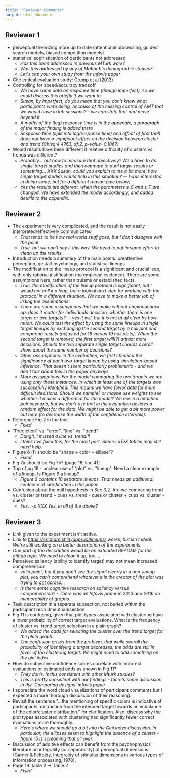 ```yaml
---
title: "Reviewer Comments"
output: html_document
---
```


## Reviewer 1
- perceptual theorizing more up to date (attentional processing, guided search models, biased competition models)
- statistical sophistication of participants not addressed
    - *Has this been addressed in previous MTurk work?*
    - *Was this addressed by any of Mahbub's demographic studies?*
    - *Let's cite your own study from the Infovis paper*
- Cite critical evaluation study: [Crump et al (2013)](http://journals.plos.org/plosone/article?id=10.1371/journal.pone.0057410)
- Controlling for speed/accuracy tradeoff. 
    - *We have some data on response time (though imperfect), so we could discuss this briefly if we want to.*
    - *Susan, by imperfect, do you mean that you don't know what participants were doing, because of the missing control of AMT that we would have in lab sessions? - we can state that and move beyond it.*
    - *A model of the (log) response time is in the appendix, a paragraph of the major finding is added there*
    - *Response time (split into log(response time) and effect of first trial) does not have a significant effect on the decision between cluster and trend (Chisq:4.4763, df:2, p-value=0.1067)*
- Would results have been different if relative difficulty of clusters vs. trends was different?
    - *Probably... but how to measure that objectively? We'd have to do single-target studies and then compare to dual target results or something... XXX Susan, could you explain to me a bit more, how single target studies would help in this situation? -- I was interested in doing some, but for a different reason (see below).*
    - *Yes the results are different, when the parameters s_C and s_T are changed. We have extended the model accordingly, and added details to the appendix.*
    
## Reviewer 2
- The experiment is very complicated, and the result is not easily interpreted/effectively communicated
    - *That tends to be how real world stuff goes, but I don't disagree with the point*
    - *True, but we can't say it this way. We need to put in some effort to clean up the results.*
- Introduction needs a summary of the main points: preattentive perception, gestalt psychology, and statistical lineups
- The modification to the lineup protocol is a significant and crucial
leap, with only rational justification (no empirical evidence).
There are some assumptions here, rather than truisms or established facts.
    - *True, the modification of the lineup protocol is significant, but I would not call it a leap, but a logical next step for working with the protocol in a different situation. We have to make a better job of listing the assumptions:*
    - *There are some assumptions that we make without empirical back up: does it matter for individuals decision, whether there is one target or two targets? -- yes it will, but it is not at all clear by how much. We could test the effect by using the same lineups in single target lineups by exchanging the second target by a null plot and comparing results (adjusted for 18 versus 19 null plots). When the second target is removed, the first target will(?) attract more decisions. Should the two separate single target lineups overall show about the same number of decisions?*
    - *Other assumptions: in the evaluation, we first checked the significance of each two-target lineup by using simulation-based inference. That doesn't seem particularly problematic - and we don't talk about this in the paper anyways.*
    - *More assumptions: For the model comparing the two targets we are using only those instances, in which at least one of the targets was successfully identified. This means we have fewer data for more difficult decisions. Should we sample? or maybe use weights to see whether it makes a difference for the model? We are in a mtached pair scenario, but we don't use that in the evaluation besides a random effect for the data. We might be able to get a bit more power out here (to decrease the width of the confidence intervals).*
- Reference Fig 2 in the text.
    - *Fixed*
- "Prediction" vs. "error", "line" vs. "trend"
    - *Dangit, I missed a line vs. trend!!!* 
    - *I think I've fixed this, for the most part. Some LaTeX tables may still need help.*
- Figure 6 (f) should be "shape + color + ellipse"?
    - *Fixed*
- Fig 7a should be Fig 7b? (page 16, line 41)
- Top of pg 19 - unclear use of "plot" vs. "lineup". Need a clear example of a lineup. Is Figure 6 a lineup?
    - *Figure 6 contains 10 separate lineups. That needs an additional sentence of clarification in the paper.*
- Confusion about the null hypothesis in Sec 3.2. Are we comparing trend vs. cluster or trend + cues vs. trend - cues or cluster + cues vs. cluster - cues? 
    - *Yes. :-p* *XXX Yes, in all of the above?*
    
    
## Reviewer 3
- Link given to the experiment isn't active.
 - *Link to https://erichare.shinyapps.io/lineups/ works, but isn't ideal. We're still working on a better description of the experiments.*
 - *One part of the description would be an extended README for the github repo. We need to clean it up, too ...*
- Perceived saliency (ability to identify target) may not mean increased comprehension
    - *valid point, but if you don't see the signal clearly in a non-lineup plot, you can't comprehend whatever it is the creator of the plot was trying to get across...*
    - *Is there some cognitive research on saliency versus comprehension? - There was an Infovis paper in 2013 and 2016 on memorability of graphs.*
- Task description in a separate subsection, not buried within the participant recruitment subsection
- Fig 11 is confusing, given that plot types associated with clustering have a lower probability of correct target evaluations. What is the frequency of cluster vs. trend target selection in a plain graph?
    - *We added the odds for selecting the cluster over the trend target for the plain graph.*
    - *The confusion arises from the problem, that while overall the probability of identifying a target decreases, the odds are still in favor of the clustering target. We might need to add something on the gini index.*
- How do subjective confidence scores correlate with incorrect evaluations or estimated odds as shown in Fig 11?
    - *They don't. Is this consistent with other Mturk studies?*
    - *This is pretty consistent with our findings - there's some discussion in the 'Comparing designs' infovis paper*
- I appreciate the word cloud visualizations of participant comments but I expected a more thorough discussion of their reasoning. 
- Revisit the sentence "...the mentioning of specific colors is indicative of participants' distraction from the intended target towards an imbalance of the color/cluster distribution." for clarification. Also, discuss why the plot types associated with clustering had significantly fewer correct evaluations more thoroughly.
    - *Here's where we should go a bit into the Gini index discussion. In particular, the ellipses seem to highlight the absence of a cluster - figure 15 is screaming that all over.*
- Discussion of additive effects can benefit from the psychophysics literature on integrality (or separability) of perceptual dimensions (Garner & Felfoldy, Integrality of stimulus dimensions in various types of information processing, 1970). 
- Page 19: table 2 -> Table 2
    - *Fixed*